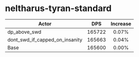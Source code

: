 # neltharus-tyran-standard
| Actor | DPS | Increase |
|---|:---:|:---:|
|dp_above_swd|165722|0.07%|
|dont_swd_if_capped_on_insanity|165663|0.04%|
|Base|165600|0.00%|
